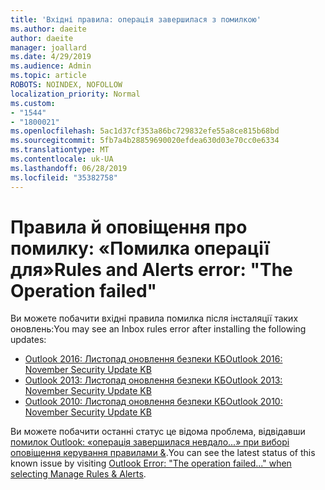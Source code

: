 ```yaml
---
title: 'Вхідні правила: операція завершилася з помилкою'
ms.author: daeite
author: daeite
manager: joallard
ms.date: 4/29/2019
ms.audience: Admin
ms.topic: article
ROBOTS: NOINDEX, NOFOLLOW
localization_priority: Normal
ms.custom:
- "1544"
- "1800021"
ms.openlocfilehash: 5ac1d37cf353a86bc729832efe55a8ce815b68bd
ms.sourcegitcommit: 5fb7a4b28859690020efdea630d03e70cc0e6334
ms.translationtype: MT
ms.contentlocale: uk-UA
ms.lasthandoff: 06/28/2019
ms.locfileid: "35382758"
---
```

# <a name="rules-and-alerts-error-the-operation-failed"></a><span data-ttu-id="a1602-102">Правила й оповіщення про помилку: «Помилка операції для»</span><span class="sxs-lookup"><span data-stu-id="a1602-102">Rules and Alerts error: "The Operation failed"</span></span>

<span data-ttu-id="a1602-103">Ви можете побачити вхідні правила помилка після інсталяції таких оновлень:</span><span class="sxs-lookup"><span data-stu-id="a1602-103">You may see an Inbox rules error after installing the following updates:</span></span>

- [<span data-ttu-id="a1602-104">Outlook 2016: Листопад оновлення безпеки КБ</span><span class="sxs-lookup"><span data-stu-id="a1602-104">Outlook 2016: November Security Update KB</span></span>](https://support.microsoft.com/help/4461506)
- [<span data-ttu-id="a1602-105">Outlook 2013: Листопад оновлення безпеки КБ</span><span class="sxs-lookup"><span data-stu-id="a1602-105">Outlook 2013: November Security Update KB</span></span>](https://support.microsoft.com/help/4461486)
- [<span data-ttu-id="a1602-106">Outlook 2010: Листопад оновлення безпеки КБ</span><span class="sxs-lookup"><span data-stu-id="a1602-106">Outlook 2010: November Security Update KB</span></span>](https://support.microsoft.com/help/4461585)

<span data-ttu-id="a1602-107">Ви можете побачити останні статус це відома проблема, відвідавши [помилок Outlook: «операція завершилася невдало...» при виборі оповіщення керування правилами &](https://support.office.com/article/Outlook-Error-The-operation-failed-when-selecting-Manage-Rules-Alerts-64b6ff77-98c2-4564-9cbf-25bd8e17fb8b%20).</span><span class="sxs-lookup"><span data-stu-id="a1602-107">You can see the latest status of this known issue by visiting [Outlook Error: "The operation failed..." when selecting Manage Rules & Alerts](https://support.office.com/article/Outlook-Error-The-operation-failed-when-selecting-Manage-Rules-Alerts-64b6ff77-98c2-4564-9cbf-25bd8e17fb8b%20).</span></span>